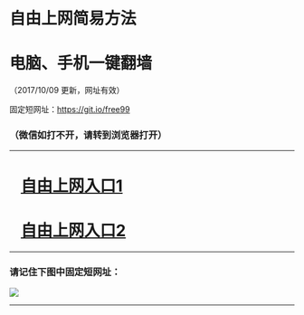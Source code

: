 ﻿# 自由上网简易方法

# 电脑、手机一键翻墙

（2017/10/09 更新，网址有效）

固定短网址：https://git.io/free99

### （微信如打不开，请转到浏览器打开）


***





# &nbsp;&nbsp; <a href="http://ft72816801.fwq-tz-1001.info/fwqtz01.html?t=100900118827 " target="_blank">自由上网入口1</a>
# &nbsp;&nbsp; <a href="http://ft3194414186.fwq-tz-1002.info/fwqtz02.html?t=100900110661 " target="_blank">自由上网入口2</a>
***

### 请记住下图中固定短网址：

<img src="https://s3-us-west-2.amazonaws.com/fwq-1001/yjfq-20170905okok.png" /> 


***

